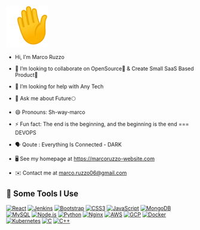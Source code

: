 <img src="./512.gif" alt="Waving Hand" width="111px">

- Hi, I’m Marco Ruzzo
- 👯 I’m looking to collaborate on OpenSource📖 & Create Small SaaS Based Product🚀
- 🤔 I’m looking for help with Any Tech
- 💬 Ask me about Future🌕
- 😄 Pronouns: Sh-way-marco
- ⚡ Fun fact: The end is the beginning, and the beginning is the end === DEVOPS
- 🗣 Qoute : Everything Is Connected - DARK

- 🖥️ See my homepage at https://marcoruzzo-website.com
- ✉️ Contact me at marco.ruzzo06@gmail.com


 🚀 Some Tools I Use
- 

[![React](https://img.shields.io/badge/-React-%23282C34?logo=react&logoColor=%2361DAFB)](https://reactjs.org/)
[![Jenkins](https://img.shields.io/badge/-Jenkins-%232C5263?logo=jenkins&logoColor=%23D24939)](https://www.jenkins.io/)
[![Bootstrap](https://img.shields.io/badge/-Bootstrap-%23563D7C?logo=bootstrap&logoColor=%23FFFFFF)](https://getbootstrap.com/)
[![CSS3](https://img.shields.io/badge/-CSS3-%231572B6?logo=css3&logoColor=%23FFFFFF)](https://developer.mozilla.org/en-US/docs/Web/CSS)
[![JavaScript](https://img.shields.io/badge/-JavaScript-%23F7DF1E?logo=javascript&logoColor=%23232F3E)](https://developer.mozilla.org/en-US/docs/Web/JavaScript)
[![MongoDB](https://img.shields.io/badge/-MongoDB-%234DB33D?logo=mongodb&logoColor=%23FFFFFF)](https://www.mongodb.com/)
[![MySQL](https://img.shields.io/badge/-MySQL-%234479A1?logo=mysql&logoColor=%23FFFFFF)](https://www.mysql.com/)
[![Node.js](https://img.shields.io/badge/-Node.js-%2343853D?logo=node.js&logoColor=%23FFFFFF)](https://nodejs.org/)
[![Python](https://img.shields.io/badge/-Python-%233776AB?logo=python&logoColor=%23FFFFFF)](https://www.python.org/)
[![Nginx](https://img.shields.io/badge/-Nginx-%23009688?logo=nginx&logoColor=%23FFFFFF)](https://www.nginx.com/)
[![AWS](https://img.shields.io/badge/-AWS-%23232F3E?logo=amazon-aws&logoColor=%23FF9900)](https://aws.amazon.com/)
[![GCP](https://img.shields.io/badge/-GCP-%234285F4?logo=google-cloud&logoColor=%23FFFFFF)](https://cloud.google.com/)
[![Docker](https://img.shields.io/badge/-Docker-%232496ED?logo=docker&logoColor=%23FFFFFF)](https://www.docker.com/)
[![Kubernetes](https://img.shields.io/badge/-Kubernetes-%23326CE5?logo=kubernetes&logoColor=%23FFFFFF)](https://kubernetes.io/)
[![C](https://img.shields.io/badge/-C-%2300599C?logo=c&logoColor=%23FFFFFF)](https://en.wikipedia.org/wiki/C_(programming_language))
[![C++](https://img.shields.io/badge/-C++-%2300599C?logo=c%2B%2B&logoColor=%23FFFFFF)](https://en.wikipedia.org/wiki/C%2B%2B)

